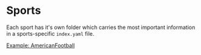 # Sports

Each sport has it's own folder which carries the most important
information in a sports-specific `index.yaml` file.

[Example: AmericanFootball](AmericanFootball/)
